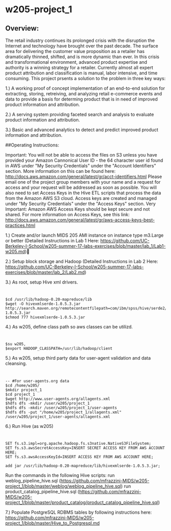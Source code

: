 # w205-project_1

## Overview:

The retail industry continues its prolonged crisis with the disruption the Internet and technology have brought over the past decade.  The surface area for delivering the customer value proposition as a retailer has dramatically thinned, shifted, and is more dynamic than ever.  In this crisis and transformational environment, advanced product expertise and authority is a winning strategy for a retailer.  Currently almost all expert product attribution and classification is manual, labor intensive, and time consuming.  This project prsents a solution to the problem in three key ways:

1.)  A working proof of concept implementation of an end-to-end solution for extracting, storing, retreiving, and analyzing retail e-commerce events and data to provide a basis for determing product that is in need of improved product information and attribution.  

2.)  A serving system providing faceted search and analysis to evaluate product information and attribution.  

3.)  Basic and advanced analytics to detect and predict improved product information and attribution.  

##Operating Instructions:   

Important:  You will not be able to access the files on S3 unless you have provided your Amazon Cannonical User ID - the 64 character user id found in AWS under "My Security Credentials" under the "Account Identifiers" section.  More information on this can be found here: http://docs.aws.amazon.com/general/latest/gr/acct-identifiers.html  Please email one of the project group members with your name and a request for access and your request will be addressed as soon as possible.  You will also need to set Access Keys in the Hive ETL scripts that process the data from the Amazon AWS S3 cloud.  Access keys are created and managed under "My Security Credentials" under the "Access Keys" section.  Very Important: Amazon AWS Access Keys should be kept secure and not shared.  For more information on Access Keys, see this link: http://docs.aws.amazon.com/general/latest/gr/aws-access-keys-best-practices.html   

1.)  Create and/or launch MIDS 205 AMI instance on instance type m3.Large or better
(Detailed Instructions in Lab 1 Here: https://github.com/UC-Berkeley-I-School/w205-summer-17-labs-exercises/blob/master/lab_1/Lab1-w205.md)

2.)  Setup block storage and Hadoop
(Detailed Instructions in Lab 2 Here: https://github.com/UC-Berkeley-I-School/w205-summer-17-labs-exercises/blob/master/lab_2/Lab2.md)

3.)  As root, setup Hive xml drivers.
#
```
$cd /usr/lib/hadoop-0.20-mapreduce/lib
$wget -O hivexmlserde-1.0.5.3.jar http://search.maven.org/remotecontentfilepath=com/ibm/spss/hive/serde2/xml/hivexmlserde/1.0.5.3/hivexmlserde-1.0.5.3.jar
$chmod 777 hivexmlserde-1.0.5.3.jar
```

4.)  As w205, define class path so aws classes can be utilizd.
#
```
$su w205,
$export HADOOP_CLASSPATH=/usr/lib/hadoop/client
```

5.)  As w205, setup third party data for user-agent validation and data cleansing.
#
```
-- #For user-agents.org data
$cd /home/w205/
$mkdir project_1
$cd project_1
$wget http://www.user-agents.org/allagents.xml
$hdfs dfs -mkdir /user/w205/project_1
$hdfs dfs -mkdir /user/w205/project_1/user-agents
$hdfs dfs -put "/home/w205/project_1/allagents.xml" /user/w205/project_1/user-agents/allagents.xml
```

6.)  Run Hive (as w205)
#
```
SET fs.s3.impl=org.apache.hadoop.fs.s3native.NativeS3FileSystem;
SET fs.s3.awsSecretAccessKey=INSERT SECRET ACCESS KEY FROM AWS ACCOUNT HERE;
SET fs.s3.awsAccessKeyId=INSERT ACCESS KEY FROM AWS ACCOUNT HERE;

add jar /usr/lib/hadoop-0.20-mapreduce/lib/hivexmlserde-1.0.5.3.jar;
```
Run the commands in the following Hive scripts:
run weblog_pipeline_hive.sql (https://github.com/mfrazzini-MIDS/w205-project_1/blob/master/weblog/weblog_pipeline_hive.sql)
run product_catalog_pipeline_hive.sql (https://github.com/mfrazzini-MIDS/w205-project_1/blob/master/product_catalog/product_catalog_pipeline_hive.sql)

7.)  Populate PostgreSQL RDBMS tables by following instructions here:
https://github.com/mfrazzini-MIDS/w205-project_1/blob/master/Hive_to_Postgresql.md

